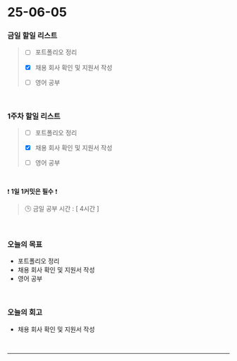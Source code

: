 # 25-06-05

### 금일 할일 리스트
> - [ ] 포트폴리오 정리
>
> - [x] 채용 회사 확인 및 지원서 작성
>
> - [ ] 영어 공부

<br/>

### 1주차 할일 리스트

> - [ ] 포트폴리오 정리
>
> - [x] 채용 회사 확인 및 지원서 작성
>
> - [ ] 영어 공부

<br/>

❗ **1일 1커밋은 필수** ❗

> 🕒 금일 공부 시간 : [ 4시간 ]

<br/>

### 오늘의 목표
- 포트폴리오 정리
- 채용 회사 확인 및 지원서 작성
- 영어 공부

<br>

### 오늘의 회고
- 채용 회사 확인 및 지원서 작성


<br/>

---

